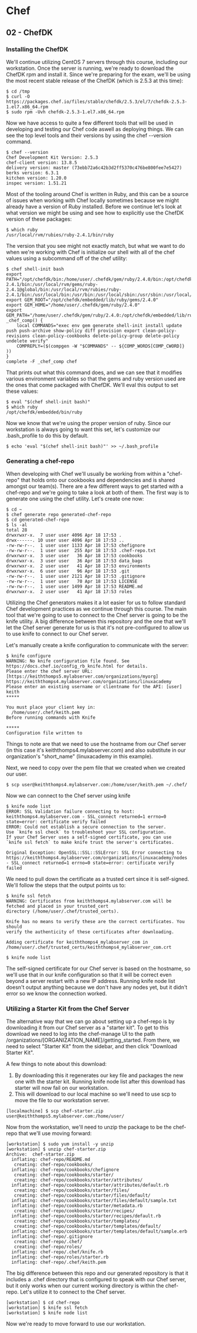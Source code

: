 # Chef

## 02 - ChefDK

### Installing the ChefDK

We'll continue utilizing CentOS 7 servers through this course, including our workstation. Once the server is running, we're ready to download the ChefDK rpm and install it. Since we're preparing for the exam, we'll be using the most recent stable release of the ChefDK (which is 2.5.3 at this time):

```
$ cd /tmp
$ curl -O https://packages.chef.io/files/stable/chefdk/2.5.3/el/7/chefdk-2.5.3-1.el7.x86_64.rpm
$ sudo rpm -Uvh chefdk-2.5.3-1.el7.x86_64.rpm
```

Now we have access to quite a few different tools that will be used in developing and testing our Chef code aswell as deploying things. We can see the top level tools and their versions by using the chef --version command.

```
$ chef --version
Chef Development Kit Version: 2.5.3
chef-client version: 13.8.5
delivery version: master (73ebb72a6c42b3d2ff5370c476be800fee7e5427)
berks version: 6.3.1
kitchen version: 1.20.0
inspec version: 1.51.21
```

Most of the tooling around Chef is written in Ruby, and this can be a source of issues when working with Chef locally sometimes because we might already have a version of Ruby installed. Before we continue let's look at what version we might be using and see how to explicitly use the ChefDK version of these packages:

```
$ which ruby
/usr/local/rvm/rubies/ruby-2.4.1/bin/ruby
```

The version that you see might not exactly match, but what we want to do when we're working with Chef is initialize our shell with all of the chef values using a subcommand off of the chef utility:

```
$ chef shell-init bash
export PATH="/opt/chefdk/bin:/home/user/.chefdk/gem/ruby/2.4.0/bin:/opt/chefdk/embedded/bin:/usr/local/rvm/gems/ruby-2.4.1/bin:/usr/local/rvm/gems/ruby-2.4.1@global/bin:/usr/local/rvm/rubies/ruby-2.4.1/bin:/usr/local/bin:/usr/bin:/usr/local/sbin:/usr/sbin:/usr/local/rvm/bin:/home/user/.local/bin:/home/user/bin:/opt/chefdk/gitbin"
export GEM_ROOT="/opt/chefdk/embedded/lib/ruby/gems/2.4.0"
export GEM_HOME="/home/user/.chefdk/gem/ruby/2.4.0"
export GEM_PATH="/home/user/.chefdk/gem/ruby/2.4.0:/opt/chefdk/embedded/lib/ruby/gems/2.4.0"
_chef_comp() {
    local COMMANDS="exec env gem generate shell-init install update push push-archive show-policy diff provision export clean-policy-revisions clean-policy-cookbooks delete-policy-group delete-policy undelete verify"
    COMPREPLY=($(compgen -W "$COMMANDS" -- ${COMP_WORDS[COMP_CWORD]} ))
}
complete -F _chef_comp chef
```

That prints out what this command does, and we can see that it modifies various environment variables so that the gems and ruby version used are the ones that come packaged with ChefDK. We'll eval this output to set these values:

```
$ eval "$(chef shell-init bash)"
$ which ruby
/opt/chefdk/embedded/bin/ruby
```

Now we know that we're using the proper version of ruby. Since our workstation is always going to want this set, let's customize our .bash_profile to do this by default.

```
$ echo 'eval "$(chef shell-init bash)"' >> ~/.bash_profile
```

### Generating a chef-repo

When developing with Chef we'll usually be working from within a "chef-repo" that holds onto our cookbooks and dependencies and is shared amongst our team(s). There are a few different ways to get started with a chef-repo and we're going to take a look at both of them. The first way is to generate one using the chef utility. Let's create one now:

```
$ cd ~
$ chef generate repo generated-chef-repo
$ cd generated-chef-repo
$ ls -al
total 28
drwxrwxr-x.  7 user user 4096 Apr 18 17:53 .
drwx------. 10 user user 4096 Apr 18 17:53 ..
-rw-rw-r--.  1 user user 1133 Apr 18 17:53 chefignore
-rw-rw-r--.  1 user user  255 Apr 18 17:53 .chef-repo.txt
drwxrwxr-x.  3 user user   36 Apr 18 17:53 cookbooks
drwxrwxr-x.  3 user user   36 Apr 18 17:53 data_bags
drwxrwxr-x.  2 user user   41 Apr 18 17:53 environments
drwxrwxr-x.  6 user user   96 Apr 18 17:53 .git
-rw-rw-r--.  1 user user 2121 Apr 18 17:53 .gitignore
-rw-rw-r--.  1 user user   70 Apr 18 17:53 LICENSE
-rw-rw-r--.  1 user user 1499 Apr 18 17:53 README.md
drwxrwxr-x.  2 user user   41 Apr 18 17:53 roles
```

Utilizing the Chef generators makes it a lot easier for us to follow standard Chef development practices as we continue through this course. The main tool that we're going to use to connect to the Chef server is going to be the knife utility. A big difference between this repository and the one that we'll let the Chef server generate for us is that it's not pre-configured to allow us to use knife to connect to our Chef server.

Let's manually create a knife configuration to communicate with the server:

```
$ knife configure
WARNING: No knife configuration file found. See https://docs.chef.io/config_rb_knife.html for details.
Please enter the chef server URL: [https://keiththomps5.mylabserver.com/organizations/myorg] https://keiththomps4.mylabserver.com/organizations/linuxacademy
Please enter an existing username or clientname for the API: [user] keith
*****

You must place your client key in:
  /home/user/.chef/keith.pem
Before running commands with Knife

*****
Configuration file written to
```

Things to note are that we need to use the hostname from our Chef server (in this case it's keiththomps4.mylabserver.com) and also substitute in our organization's "short_name" (linuxacademy in this example).

Next, we need to copy over the pem file that we created when we created our user.

```
$ scp user@keiththomps4.mylabserver.com:/home/user/keith.pem ~/.chef/
```

Now we can connect to the Chef server using knife

```
$ knife node list
ERROR: SSL Validation failure connecting to host: keiththomps4.mylabserver.com - SSL_connect returned=1 errno=0 state=error: certificate verify failed
ERROR: Could not establish a secure connection to the server.
Use `knife ssl check` to troubleshoot your SSL configuration.
If your Chef Server uses a self-signed certificate, you can use
`knife ssl fetch` to make knife trust the server's certificates.

Original Exception: OpenSSL::SSL::SSLError: SSL Error connecting to https://keiththomps4.mylabserver.com/organizations/linuxacademy/nodes - SSL_connect returned=1 errno=0 state=error: certificate verify failed
```

We need to pull down the certificate as a trusted cert since it is self-signed. We'll follow the steps that the output points us to:

```
$ knife ssl fetch
WARNING: Certificates from keiththomps4.mylabserver.com will be fetched and placed in your trusted_cert
directory (/home/user/.chef/trusted_certs).

Knife has no means to verify these are the correct certificates. You should
verify the authenticity of these certificates after downloading.

Adding certificate for keiththomps4_mylabserver_com in /home/user/.chef/trusted_certs/keiththomps4_mylabserver_com.crt

$ knife node list
```

The self-signed certificate for our Chef server is based on the hostname, so we'll use that in our knife configuration so that it will be correct even beyond a server restart with a new IP address. Running knife node list doesn't output anything because we don't have any nodes yet, but it didn't error so we know the connection worked.

### Utilizing a Starter Kit from the Chef Server

The alternative way that we can go about setting up a chef-repo is by downloading it from our Chef server as a "starter kit". To get to this download we need to log into the chef-manage UI to the path /organizations/[ORGANIZATION_NAME]/getting_started. From there, we need to select "Starter Kit" from the sidebar, and then click "Download Starter Kit".

A few things to note about this download:

1. By downloading this it regenerates our key file and packages the new one with the starter kit. Running knife node list after this download has starter will now fail on our workstation.
2. This will download to our local machine so we'll need to use scp to move the file to our workstation server.

```
[localmachine] $ scp chef-starter.zip user@keiththomps5.mylabserver.com:/home/user/
```

Now from the workstation, we'll need to unzip the package to be the chef-repo that we'll use moving forward:

```
[workstation] $ sudo yum install -y unzip
[workstation] $ unzip chef-starter.zip
Archive:  chef-starter.zip
  inflating: chef-repo/README.md
   creating: chef-repo/cookbooks/
  inflating: chef-repo/cookbooks/chefignore
   creating: chef-repo/cookbooks/starter/
   creating: chef-repo/cookbooks/starter/attributes/
  inflating: chef-repo/cookbooks/starter/attributes/default.rb
   creating: chef-repo/cookbooks/starter/files/
   creating: chef-repo/cookbooks/starter/files/default/
  inflating: chef-repo/cookbooks/starter/files/default/sample.txt
  inflating: chef-repo/cookbooks/starter/metadata.rb
   creating: chef-repo/cookbooks/starter/recipes/
  inflating: chef-repo/cookbooks/starter/recipes/default.rb
   creating: chef-repo/cookbooks/starter/templates/
   creating: chef-repo/cookbooks/starter/templates/default/
  inflating: chef-repo/cookbooks/starter/templates/default/sample.erb
  inflating: chef-repo/.gitignore
   creating: chef-repo/.chef/
   creating: chef-repo/roles/
  inflating: chef-repo/.chef/knife.rb
  inflating: chef-repo/roles/starter.rb
  inflating: chef-repo/.chef/keith.pem
```
  
The big difference between this repo and our generated repository is that it includes a .chef directory that is configured to speak with our Chef server, but it only works when our current working directory is within the chef-repo. Let's utilize it to connect to the Chef server.

```
[workstation] $ cd chef-repo
[workstation] $ knife ssl fetch
[workstation] $ knife node list
```

Now we're ready to move forward to use our workstation.